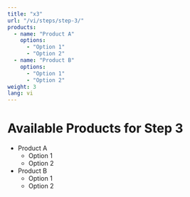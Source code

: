 ```yaml
---
title: "x3"
url: "/vi/steps/step-3/"
products:
  - name: "Product A"
    options:
      - "Option 1"
      - "Option 2"
  - name: "Product B"
    options:
      - "Option 1"
      - "Option 2"
weight: 3
lang: vi
---
```


# Available Products for Step 3

- Product A
  - Option 1
  - Option 2
- Product B
  - Option 1
  - Option 2